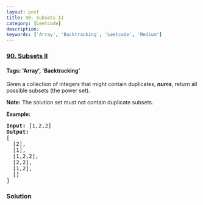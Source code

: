```yaml
---
layout: post
title: 90. Subsets II
category: [Leetcode]
description: 
keywords: ['Array', 'Backtracking', 'Leetcode', 'Medium']
---
```

### [90. Subsets II](https://leetcode.com/problems/subsets-ii)

#### Tags: 'Array', 'Backtracking'

<div class="content__u3I1 question-content__JfgR"><div><p>Given a collection of integers that might contain duplicates, <strong><em>nums</em></strong>, return all possible subsets (the power set).</p>
<p><strong>Note:</strong> The solution set must not contain duplicate subsets.</p>
<p><strong>Example:</strong></p>
<pre><strong>Input:</strong> [1,2,2]
<strong>Output:</strong>
[
  [2],
  [1],
  [1,2,2],
  [2,2],
  [1,2],
  []
]
</pre>
</div></div>

### Solution
